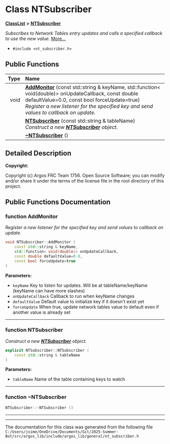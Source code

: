 

# Class NTSubscriber



[**ClassList**](annotated.md) **>** [**NTSubscriber**](class_n_t_subscriber.md)



_Subscribes to Network Tables entry updates and calls a specified callback to use the new value._ [More...](#detailed-description)

* `#include <nt_subscriber.h>`





































## Public Functions

| Type | Name |
| ---: | :--- |
|  void | [**AddMonitor**](#function-addmonitor) (const std::string & keyName, std::function&lt; void(double)&gt; onUpdateCallback, const double defaultValue=0.0, const bool forceUpdate=true) <br>_Register a new listener for the specified key and send values to callback on update._  |
|   | [**NTSubscriber**](#function-ntsubscriber) (const std::string & tableName) <br>_Construct a new_ [_**NTSubscriber**_](class_n_t_subscriber.md) _object._ |
|   | [**~NTSubscriber**](#function-ntsubscriber) () <br> |




























## Detailed Description




**Copyright:**

Copyright (c) Argos FRC Team 1756. Open Source Software; you can modify and/or share it under the terms of the license file in the root directory of this project. 





    
## Public Functions Documentation




### function AddMonitor 

_Register a new listener for the specified key and send values to callback on update._ 
```C++
void NTSubscriber::AddMonitor (
    const std::string & keyName,
    std::function< void(double)> onUpdateCallback,
    const double defaultValue=0.0,
    const bool forceUpdate=true
) 
```





**Parameters:**


* `keyName` Key to listen for updates. Will be at tableName/keyName (keyName can have more slashes) 
* `onUpdateCallback` Callback to run when keyName changes 
* `defaultValue` Default value to initialize key if it doesn't exist yet 
* `forceUpdate` When true, update network tables value to default even if another value is already set 




        

<hr>



### function NTSubscriber 

_Construct a new_ [_**NTSubscriber**_](class_n_t_subscriber.md) _object._
```C++
explicit NTSubscriber::NTSubscriber (
    const std::string & tableName
) 
```





**Parameters:**


* `tableName` Name of the table containing keys to watch 




        

<hr>



### function ~NTSubscriber 

```C++
NTSubscriber::~NTSubscriber () 
```




<hr>

------------------------------
The documentation for this class was generated from the following file `C:/Users/jsime/OneDrive/Documents/Git/2025-Summer-Bot/src/argos_lib/include/argos_lib/general/nt_subscriber.h`

